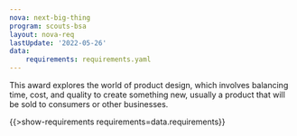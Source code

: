 ```yaml
---
nova: next-big-thing
program: scouts-bsa
layout: nova-req
lastUpdate: '2022-05-26'
data:
    requirements: requirements.yaml
---
```


This award explores the world of product design, which involves balancing time, cost, and quality to create something new, usually a product that will be sold to consumers or other businesses.

{{>show-requirements requirements=data.requirements}}
